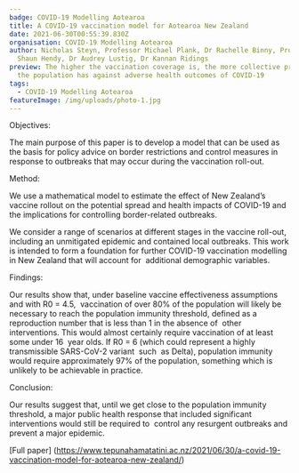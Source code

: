 ```yaml
---
badge: COVID-19 Modelling Aotearoa
title: A COVID-19 vaccination model for Aotearoa New Zealand
date: 2021-06-30T00:55:39.830Z
organisation: COVID-19 Modelling Aotearoa
author: Nicholas Steyn, Professor Michael Plank, Dr Rachelle Binny, Professor
  Shaun Hendy, Dr Audrey Lustig, Dr Kannan Ridings
preview: The higher the vaccination coverage is, the more collective protection
  the population has against adverse health outcomes of COVID-19
tags:
  - COVID-19 Modelling Aotearoa
featureImage: /img/uploads/photo-1.jpg
---
```

Objectives:

The main purpose of this paper is to develop a model that can be used as the basis for policy advice on border restrictions and control measures in response to outbreaks that may occur during the vaccination roll-out.

Method:

We use a mathematical model to estimate the effect of New Zealand’s vaccine rollout on the potential spread and health impacts of COVID-19 and the implications for controlling border-related outbreaks.

We consider a range of scenarios at different stages in the vaccine roll-out, including an unmitigated epidemic and contained local outbreaks. This work is intended to form a foundation for further COVID-19 vaccination modelling in New Zealand that will account for  additional demographic variables.

Findings:

Our results show that, under baseline vaccine effectiveness assumptions and with R0 = 4.5,  vaccination of over 80% of the population will likely be necessary to reach the population immunity threshold, defined as a reproduction number that is less than 1 in the absence of  other interventions. This would almost certainly require vaccination of at least some under 16  year olds. If R0 = 6 (which could represent a highly transmissible SARS-CoV-2 variant  such  as Delta), population immunity would require approximately 97% of the population, something which is unlikely to be achievable in practice.

Conclusion:

Our results suggest that, until we get close to the population immunity threshold, a major public health response that included significant interventions would still be required to  control any resurgent outbreaks and prevent a major epidemic.

[Full paper]
(https://www.tepunahamatatini.ac.nz/2021/06/30/a-covid-19-vaccination-model-for-aotearoa-new-zealand/)